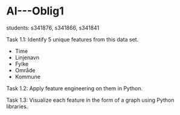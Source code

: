 # AI---Oblig1

students: s341876, s341866, s341841

Task 1.1: Identify 5 unique features from this data set. 
- Time
- Linjenavn
- Fylke
- Område
- Kommune



Task 1.2: Apply feature engineering on them in Python. 



Task 1.3: Visualize each feature in the form of a graph using Python libraries.

